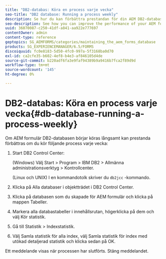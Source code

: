 ```yaml
---
title: "DB2-databas: Köra en process varje vecka"
seo-title: "DB2 database: Running a process weekly"
description: Se hur du kan förbättra prestandan för din AEM DB2-databas.
seo-description: See how you can improve the performance of your AEM forms DB2 database.
uuid: 36070087-c250-41df-a841-aa922e777697
contentOwner: admin
content-type: reference
geptopics: SG_AEMFORMS/categories/maintaining_the_aem_forms_database
products: SG_EXPERIENCEMANAGER/6.5/FORMS
discoiquuid: fc0e8183-5d50-4fc0-997a-5f3168ba0d70
exl-id: ca2cfe35-b602-4ef8-b4e3-af846105d4de
source-git-commit: b220adf6fa3e9faf94389b9a9416b7fca2f89d9d
workflow-type: tm+mt
source-wordcount: '145'
ht-degree: 0%

---
```


# DB2-databas: Köra en process varje vecka{#db-database-running-a-process-weekly}

Om AEM formulär DB2-databasen börjar köras långsamt kan prestanda förbättras om du kör följande process varje vecka:

1. Start DB2 Control Center:

   (Windows) Välj Start > Program > IBM DB2 > Allmänna administrationsverktyg > Kontrollcenter.

   (Linux och UNIX) I en kommandotolk skriver du `db2jcc` -kommando.

1. Klicka på Alla databaser i objektträdet i DB2 Control Center.
1. Klicka på databasen som du skapade för AEM formulär och klicka på mappen Tabeller.
1. Markera alla databastabeller i innehållsrutan, högerklicka på dem och välj Kör statistik.
1. Gå till Statistik > Indexstatistik.
1. Välj Samla statistik för alla index, välj Samla statistik för index med utökad detaljerad statistik och klicka sedan på OK.

Ett meddelande visas när processen har slutförts. Stäng meddelandet.

